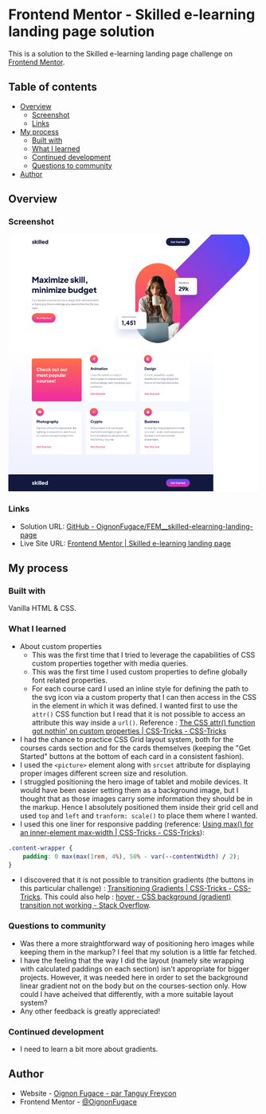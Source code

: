 # Frontend Mentor - Skilled e-learning landing page solution

This is a solution to the Skilled e-learning landing page challenge on [Frontend Mentor](https://www.frontendmentor.io/).

## Table of contents

- [Overview](#overview)
	- [Screenshot](#screenshot)
	- [Links](#links)
- [My process](#my-process)
	- [Built with](#built-with)
	- [What I learned](#what-i-learned)
	- [Continued development](#continued-development)
	- [Questions to community](#questions-to-community)
- [Author](#author)

## Overview

### Screenshot

![](./Screenshot.png)

### Links

- Solution URL: [GitHub - OignonFugace/FEM__skilled-elearning-landing-page](https://github.com/OignonFugace/FEM__skilled-elearning-landing-page)
- Live Site URL: [Frontend Mentor | Skilled e-learning landing page](https://oignonfugace.github.io/FEM__skilled-elearning-landing-page/)

## My process

### Built with
Vanilla HTML & CSS. 


### What I learned
- About custom properties
	- This was the first time that I tried to leverage the capabilities of CSS custom properties together with media queries. 
	- This was the first time I used custom properties to define globally font related properties. 
	- For each course card I used an inline style for defining the path to the svg icon via a custom property that I can then access in the CSS in the element in which it was defined. I wanted first to use the `attr()` CSS function but I read that it is not possible to access an attribute this way inside a `url()`. Reference : [The CSS attr() function got nothin' on custom properties | CSS-Tricks - CSS-Tricks](https://css-tricks.com/css-attr-function-got-nothin-custom-properties/)
- I had the chance to practice CSS Grid layout system, both for the courses cards section and for the cards themselves (keeping the "Get Started" buttons at the bottom of each card in a consistent fashion).  
- I used the `<picture>` element along with `srcset` attribute for displaying proper images different screen size and resolution.
- I struggled positioning the hero image of tablet and mobile devices. It would have been easier setting them as a background image, but I thought that as those images carry some information they should be in the markup. Hence I absolutely positioned them inside their grid cell and used `top` and `left` and `tranform: scale()` to place them where I wanted. 
- I used this one liner for responsive padding (reference: [Using max() for an inner-element max-width | CSS-Tricks - CSS-Tricks](https://css-tricks.com/using-max-for-an-inner-element-max-width/)): 
```css
.content-wrapper {
	padding: 0 max(max(1rem, 4%), 50% - var(--contentWidth) / 2);
}
```
- I discovered that it is not possible to transition gradients (the buttons in this particular challenge) : [Transitioning Gradients | CSS-Tricks - CSS-Tricks](https://css-tricks.com/transitioning-gradients/). This could also help : [hover - CSS background (gradient) transition not working - Stack Overflow](https://stackoverflow.com/questions/17952468/css-background-gradient-transition-not-working). 


### Questions to community
- Was there a more straightforward way of positioning hero images while keeping them in the markup? I feel that my solution is a little far fetched. 
- I have the feeling that the way I did the layout (namely site wrapping with calculated paddings on each section) isn't appropriate for bigger projects. However, it was needed here in order to set the background linear gradient not on the body but on the courses-section only. How could I have acheived that differently, with a more suitable layout system?
- Any other feedback is greatly appreciated!


### Continued development
- I need to learn a bit more about gradients. 


## Author
- Website - [Oignon Fugace - par Tanguy Freycon](https://oignonfugace.com/)
- Frontend Mentor - [@OignonFugace](https://www.frontendmentor.io/profile/OignonFugace)
